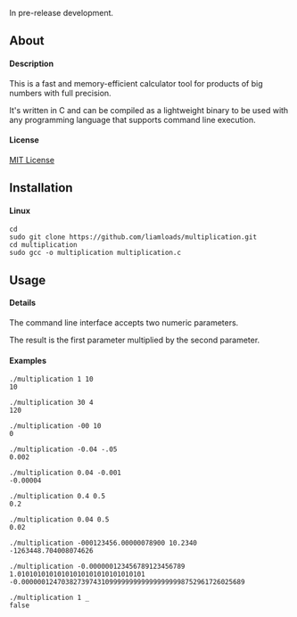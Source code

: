 In pre-release development.

## About

#### Description
This is a fast and memory-efficient calculator tool for products of big numbers with full precision.

It's written in C and can be compiled as a lightweight binary to be used with any programming language that supports command line execution.

#### License
[MIT License](https://github.com/liamloads/multiplication/blob/main/LICENSE)

## Installation

#### Linux
``` console
cd
sudo git clone https://github.com/liamloads/multiplication.git
cd multiplication
sudo gcc -o multiplication multiplication.c
```

## Usage

#### Details

The command line interface accepts two numeric parameters.

The result is the first parameter multiplied by the second parameter.

#### Examples

``` console
./multiplication 1 10
10

./multiplication 30 4
120

./multiplication -00 10
0

./multiplication -0.04 -.05
0.002

./multiplication 0.04 -0.001
-0.00004

./multiplication 0.4 0.5
0.2

./multiplication 0.04 0.5
0.02

./multiplication -000123456.00000078900 10.2340
-1263448.704008074626

./multiplication -0.000000123456789123456789 1.01010101010101010101010101010101
-0.00000012470382739743109999999999999999998752961726025689

./multiplication 1 _
false
```

